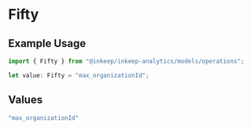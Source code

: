 # Fifty

## Example Usage

```typescript
import { Fifty } from "@inkeep/inkeep-analytics/models/operations";

let value: Fifty = "max_organizationId";
```

## Values

```typescript
"max_organizationId"
```